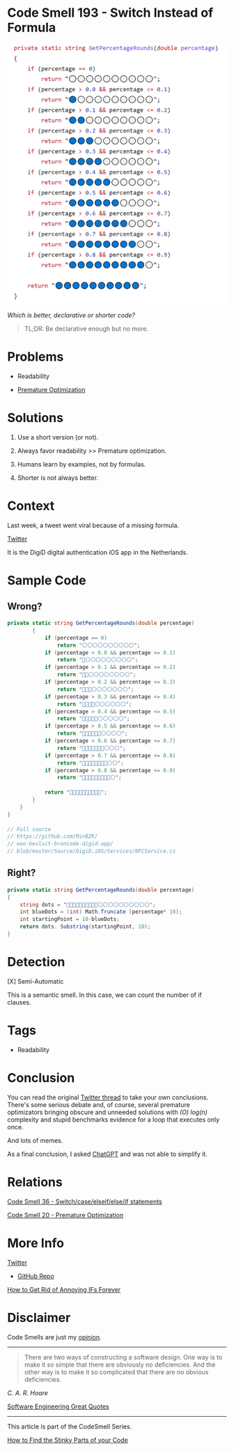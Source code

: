 # Code Smell 193 - Switch Instead of Formula
            
![Code Smell 193 - Switch Instead of Formula](Code%20Smell%20193%20-%20Switch%20Instead%20of%20Formula.png)

*Which is better, declarative or shorter code?*

> TL;DR: Be declarative enough but no more.

# Problems

- Readability

- [Premature Optimization](https://github.com/mcsee/Software-Design-Articles/tree/main/Articles/Code%20Smells/Code%20Smell%2020%20-%20Premature%20Optimization/readme.md)

# Solutions

1. Use a short version (or not).

2. Always favor readability >> Premature optimization.

3. Humans learn by examples, not by formulas.

4. Shorter is not always better.

# Context

Last week, a tweet went viral because of a missing formula.

[Twitter](https://twitter.com/1615204074588180481)

It is the DigiD digital authentication iOS app in the Netherlands.

# Sample Code

## Wrong?

[Gist Url]: # (https://gist.github.com/mcsee/0a2979db94ff5288a342e2846155d955)
```csharp
private static string GetPercentageRounds(double percentage)
        {
            if (percentage == 0)
                return "⚪⚪⚪⚪⚪⚪⚪⚪⚪⚪";
            if (percentage > 0.0 && percentage <= 0.1)
                return "🔵⚪⚪⚪⚪⚪⚪⚪⚪⚪";
            if (percentage > 0.1 && percentage <= 0.2)
                return "🔵🔵⚪⚪⚪⚪⚪⚪⚪⚪";
            if (percentage > 0.2 && percentage <= 0.3)
                return "🔵🔵🔵⚪⚪⚪⚪⚪⚪⚪";
            if (percentage > 0.3 && percentage <= 0.4)
                return "🔵🔵🔵🔵⚪⚪⚪⚪⚪⚪";
            if (percentage > 0.4 && percentage <= 0.5)
                return "🔵🔵🔵🔵🔵⚪⚪⚪⚪⚪";
            if (percentage > 0.5 && percentage <= 0.6)
                return "🔵🔵🔵🔵🔵🔵⚪⚪⚪⚪";
            if (percentage > 0.6 && percentage <= 0.7)
                return "🔵🔵🔵🔵🔵🔵🔵⚪⚪⚪";
            if (percentage > 0.7 && percentage <= 0.8)
                return "🔵🔵🔵🔵🔵🔵🔵🔵⚪⚪";
            if (percentage > 0.8 && percentage <= 0.9)
                return "🔵🔵🔵🔵🔵🔵🔵🔵🔵⚪";

            return "🔵🔵🔵🔵🔵🔵🔵🔵🔵🔵";
        }
    }
}

// Full source
// https://github.com/MinBZK/
// woo-besluit-broncode-digid-app/
// blob/master/Source/DigiD.iOS/Services/NFCService.cs
```

## Right?

[Gist Url]: # (https://gist.github.com/mcsee/e24ffc9ad7e587f44862ed7dff22e1b7)
```csharp
private static string GetPercentageRounds(double percentage)
{
    string dots = "🔵🔵🔵🔵🔵🔵🔵🔵🔵🔵⚪⚪⚪⚪⚪⚪⚪⚪⚪⚪";
    int blueDots = (int) Math.Truncate (percentage* 10);
    int startingPoint = 10-blueDots;
    return dots. Substring(startingPoint, 10);
}
```

# Detection

[X] Semi-Automatic

This is a semantic smell. In this case, we can count the number of if clauses.

# Tags

- Readability

# Conclusion

You can read the original [Twitter thread](https://twitter.com/JeroenFrijters/status/1615204074588180481) to take your own conclusions. There's some serious debate and, of course, several premature optimizators bringing obscure and unneeded solutions with *(O) log(n)* complexity and stupid benchmarks evidence for a loop that executes only once.

And lots of memes.

As a final conclusion, I asked [ChatGPT](https://github.com/mcsee/Software-Design-Articles/tree/main/Articles/Artificial%20Intelligence/ChatGPT%20The%20Surprising%20Teacher%20of%20a%20+25%20Year%20Senior%20Programmer/readme.md) and was not able to simplify it.

# Relations

[Code Smell 36 - Switch/case/elseif/else/if statements](https://github.com/mcsee/Software-Design-Articles/tree/main/Articles/Code%20Smells/Code%20Smell%2036%20-%20Switch%20case%20elseif%20else%20if%20statements/readme.md)

[Code Smell 20 - Premature Optimization](https://github.com/mcsee/Software-Design-Articles/tree/main/Articles/Code%20Smells/Code%20Smell%2020%20-%20Premature%20Optimization/readme.md)

# More Info

[Twitter](https://twitter.com/1615204074588180481)

- [GitHub Repo](https://github.com/MinBZK/woo-besluit-broncode-digid-app/)

[How to Get Rid of Annoying IFs Forever](https://github.com/mcsee/Software-Design-Articles/tree/main/Articles/Theory/How%20to%20Get%20Rid%20of%20Annoying%20IFs%20Forever/readme.md)

# Disclaimer

Code Smells are just my [opinion](https://github.com/mcsee/Software-Design-Articles/tree/main/Articles/Blogging/I%20Wrote%20More%20than%2090%20Articles%20on%202021%20Here%20is%20What%20I%20Learned/readme.md).

* * *

> There are two ways of constructing a software design. One way is to make it so simple that there are obviously no deficiencies. And the other way is to make it so complicated that there are no obvious deficiencies.

_C. A. R. Hoare_

[Software Engineering Great Quotes](https://github.com/mcsee/Software-Design-Articles/tree/main/Articles/Quotes/Software%20Engineering%20Great%20Quotes/readme.md)

* * *

This article is part of the CodeSmell Series.

[How to Find the Stinky Parts of your Code](https://github.com/mcsee/Software-Design-Articles/tree/main/Articles/Code%20Smells/How%20to%20Find%20the%20Stinky%20parts%20of%20your%20Code/readme.md)